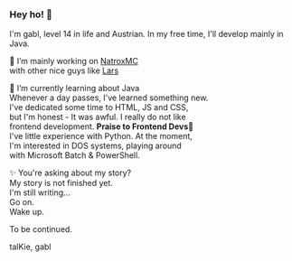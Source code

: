 ### Hey ho! 🚀
I'm gabl, level 14 in life and Austrian.
In my free time, I'll develop mainly in Java.

  🔭 I’m mainly working on [NatroxMC](https://github.com/NatroxMC/)<br>
  with other nice guys like [Lars](https://github.com/dasdrolpi/)

  🌱 I’m currently learning about Java<br>
  Whenever a day passes, I've learned something new.<br>
  I've dedicated some time to HTML, JS and CSS,<br>
  but I'm honest - It was awful. I really do not like<br>
  frontend development. <b>Praise to Frontend Devs</b>🎉<br>
  I've little experience with Python. At the moment,<br>
  I'm interested in DOS systems, playing around<br>
  with Microsoft Batch & PowerShell.
  
  ✨ You're asking about my story?<br>
  My story is not finished yet.<br>
  I'm still writing...<br>
  Go on.<br>
  Wake up.
  
  To be continued.
  
  talKie, gabl
